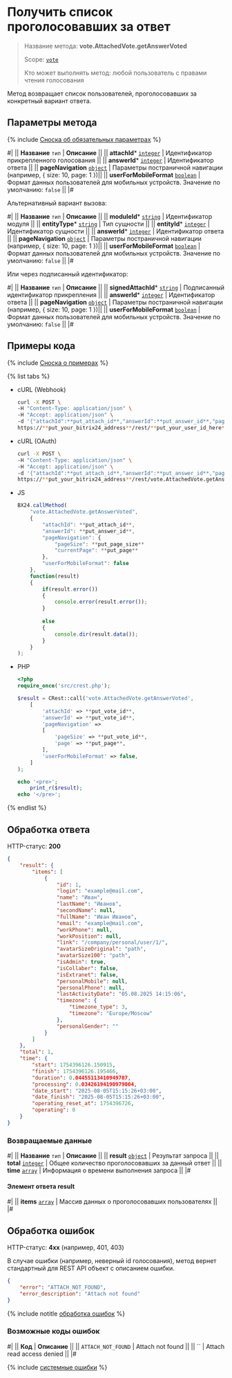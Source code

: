 # Получить список проголосовавших за ответ

> Название метода: **vote.AttachedVote.getAnswerVoted**
>
> Scope: [`vote`](../scopes/permissions.md)
>
> Кто может выполнять метод: любой пользователь с правами чтения голосования

Метод возвращает список пользователей, проголосовавших за конкретный вариант ответа.

## Параметры метода

{% include [Сноска об обязательных параметрах](../../_includes/required.md) %}

#|
|| **Название**
`тип` | **Описание** ||
|| **attachId***
[`integer`](../data-types.md) | Идентификатор прикрепленного голосования ||
|| **answerId***
[`integer`](../data-types.md) | Идентификатор ответа ||
|| **pageNavigation**
[`object`](../data-types.md) | Параметры постраничной навигации (например, { size: 10, page: 1 })||
|| **userForMobileFormat**
[`boolean`](../data-types.md) | Формат данных пользователей для мобильных устройств. Значение по умолчанию: `false` ||
|#

Альтернативный вариант вызова:

#|
|| **Название**
`тип` | **Описание** ||
|| **moduleId***
[`string`](../data-types.md) | Идентификатор модуля ||
|| **entityType***
[`string`](../data-types.md) | Тип сущности ||
|| **entityId***
[`integer`](../data-types.md) | Идентификатор сущности ||
|| **answerId***
[`integer`](../data-types.md) | Идентификатор ответа ||
|| **pageNavigation**
[`object`](../data-types.md) | Параметры постраничной навигации (например, { size: 10, page: 1 })||
|| **userForMobileFormat**
[`boolean`](../data-types.md) | Формат данных пользователей для мобильных устройств. Значение по умолчанию: `false` ||
|#

Или через подписанный идентификатор:

#|
|| **Название**
`тип` | **Описание** ||
|| **signedAttachId***
[`string`](../data-types.md) | Подписанный идентификатор прикрепления ||
|| **answerId***
[`integer`](../data-types.md) | Идентификатор ответа ||
|| **pageNavigation**
[`object`](../data-types.md) | Параметры постраничной навигации (например, { size: 10, page: 1 })||
|| **userForMobileFormat**
[`boolean`](../data-types.md) | Формат данных пользователей для мобильных устройств. Значение по умолчанию: `false` ||
|#

## Примеры кода

{% include [Сноска о примерах](../../_includes/examples.md) %}

{% list tabs %}

- cURL (Webhook)

    ```bash
    curl -X POST \
    -H "Content-Type: application/json" \
    -H "Accept: application/json" \
    -d '{"attachId":**put_attach_id**,"answerId":**put_answer_id**,"pageNavigation":{"pageSize":**put_page_size**,"currentPage":**put_page**},"userForMobileFormat":false}' \
    https://**put_your_bitrix24_address**/rest/**put_your_user_id_here**/**put_your_webbhook_here**/vote.AttachedVote.getAnswerVoted
    ```

- cURL (OAuth)

    ```bash
    curl -X POST \
    -H "Content-Type: application/json" \
    -H "Accept: application/json" \
    -d '{"attachId":**put_attach_id**,"answerId":**put_answer_id**,"pageNavigation":{"pageSize":**put_page_size**,"currentPage":**put_page**},"userForMobileFormat":false,auth:"**put_access_token_here**"}' \
    https://**put_your_bitrix24_address**/rest/vote.AttachedVote.getAnswerVoted
    ```

- JS

    ```js
    BX24.callMethod(
        "vote.AttachedVote.getAnswerVoted",
        {
            "attachId": **put_attach_id**,
            "answerId": **put_answer_id**,
            "pageNavigation": {
                "pageSize": **put_page_size**
                "currentPage": **put_page**
            },
            "userForMobileFormat": false
        },
        function(result)
        {
            if(result.error())
            {
                console.error(result.error());
            }
                
            else
            {
                console.dir(result.data());
            }
        }
    );
    ```

- PHP

    ```php
    <?php
    require_once('src/crest.php');

    $result = CRest::call('vote.AttachedVote.getAnswerVoted',
        [
            'attachId' => **put_vote_id**,
            'answerId' => **put_vote_id**,
            'pageNavigation' =>
            [
                'pageSize' => **put_vote_id**,
                'page' => **put_page**,
            ],
            'userForMobileFormat' => false,
        ]
    );

    echo '<pre>';
        print_r($result);
    echo '</pre>';
    ```

{% endlist %}

## Обработка ответа

HTTP-статус: **200**

```json
{
    "result": {
        "items": [
            {
                "id": 1,
                "login": "example@mail.com",
                "name": "Иван",
                "lastName": "Иванов",
                "secondName": null,
                "fullName": "Иван Иванов",
                "email": "example@mail.com",
                "workPhone": null,
                "workPosition": null,
                "link": "/company/personal/user/1/",
                "avatarSizeOriginal": "path",
                "avatarSize100": "path",
                "isAdmin": true,
                "isCollaber": false,
                "isExtranet": false,
                "personalMobile": null,
                "personalPhone": null,
                "lastActivityDate": "05.08.2025 14:15:06",
                "timezone": {
                    "timezone_type": 3,
                    "timezone": "Europe/Moscow"
                },
                "personalGender": ""
            }
        ]
    },
    "total": 1,
    "time": {
        "start": 1754396126.150915,
        "finish": 1754396126.195466,
        "duration": 0.04455113410949707,
        "processing": 0.03426194190979004,
        "date_start": "2025-08-05T15:15:26+03:00",
        "date_finish": "2025-08-05T15:15:26+03:00",
        "operating_reset_at": 1754396726,
        "operating": 0
    }
}
```

### Возвращаемые данные

#|
|| **Название**
`тип` | **Описание** ||
|| **result**
[`object`](../data-types.md) | Результат запроса ||
|| **total**
[`integer`](../data-types.md) | Общее количество проголосовавших за данный ответ ||
|| **time**
[`array`](../data-types.md) | Информация о времени выполнения запроса ||
|#

#### Элемент ответа result

#|
|| **items**
[`array`](../data-types.md) | Массив данных о проголосовавших пользователях ||
|#

## Обработка ошибок

HTTP-статус: **4xx** (например, 401, 403)

В случае ошибки (например, неверный id голосования), метод вернет стандартный для REST API объект с описанием ошибки.

```json
{
    "error": "ATTACH_NOT_FOUND",
    "error_description": "Attach not found"
}
```

{% include notitle [обработка ошибок](../../_includes/error-info.md) %}

### Возможные коды ошибок

#|
|| **Код** | **Описание** ||
|| `ATTACH_NOT_FOUND` | Attach not found ||
|| `` | Attach read access denied ||
|#

{% include [системные ошибки](../../_includes/system-errors.md) %}

